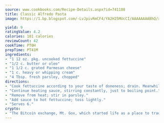 ```yaml
---
source: www.cookbooks.com/Recipe-Details.aspx?id=741108
title: Classic Alfredo Pasta
image: https://1.bp.blogspot.com/-LvJpivRmCF4/YA2H25MUcCI/AAAAAAAABhQ/xgndXuMf7Zopp5S4RExCblnSp5YGujfSQCLcBGAsYHQ/s320/8.png

yield: 9
ratingValue: 4.2
calories: 181 calories
reviewCount: 42
cookTime: PT0H
prepTime: PT41M
ingredients:
- "1 12 oz. pkg. uncooked fettuccine"
- "1/2 c. butter or oleo"
- "1 1/2 c. grated Parmesan cheese"
- "1 c. heavy or whipping cream"
- "4 Tbsp. fresh parsley, chopped"
directions:
- "Cook fettuccine according to your taste of doneness; drain. Meanwhile, in small saucepan, melt butter over medium heat; gradually stir in cheese, then cream until well blended."
- "Continue heating sauce, stirring constantly, just to boiling point."
- "Remove from heat; stir in parsley."
- "Add sauce to hot fettuccine; toss lightly."
- "Serves 6."
crypto:
- "The Bitcoin exchange, Mt. Gox, which started life as a place to trade cards from a fantasy game, was hacked."
---
```


